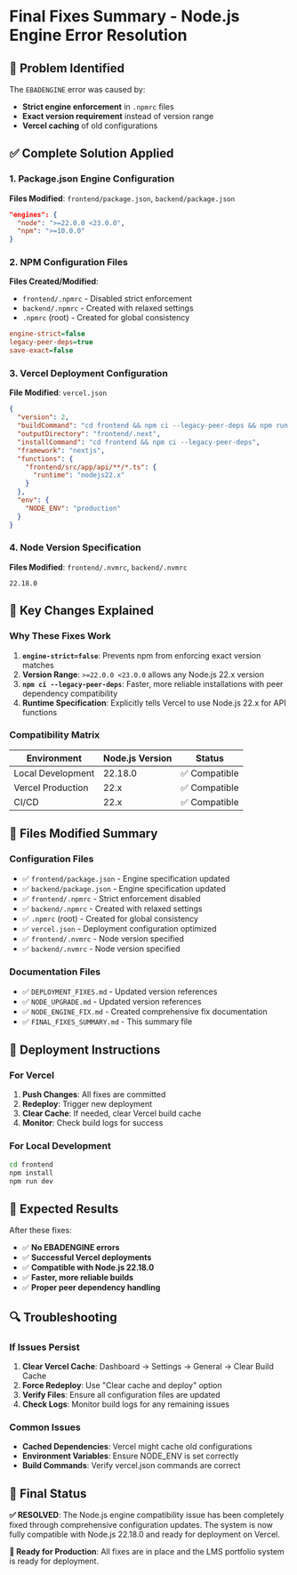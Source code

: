 # Final Fixes Summary - Node.js Engine Error Resolution

## 🚨 Problem Identified

The `EBADENGINE` error was caused by:
- **Strict engine enforcement** in `.npmrc` files
- **Exact version requirement** instead of version range
- **Vercel caching** of old configurations

## ✅ Complete Solution Applied

### 1. **Package.json Engine Configuration**
**Files Modified**: `frontend/package.json`, `backend/package.json`

```json
"engines": {
  "node": ">=22.0.0 <23.0.0",
  "npm": ">=10.0.0"
}
```

### 2. **NPM Configuration Files**
**Files Created/Modified**:
- `frontend/.npmrc` - Disabled strict enforcement
- `backend/.npmrc` - Created with relaxed settings
- `.npmrc` (root) - Created for global consistency

```ini
engine-strict=false
legacy-peer-deps=true
save-exact=false
```

### 3. **Vercel Deployment Configuration**
**File Modified**: `vercel.json`

```json
{
  "version": 2,
  "buildCommand": "cd frontend && npm ci --legacy-peer-deps && npm run build",
  "outputDirectory": "frontend/.next",
  "installCommand": "cd frontend && npm ci --legacy-peer-deps",
  "framework": "nextjs",
  "functions": {
    "frontend/src/app/api/**/*.ts": {
      "runtime": "nodejs22.x"
    }
  },
  "env": {
    "NODE_ENV": "production"
  }
}
```

### 4. **Node Version Specification**
**Files Modified**: `frontend/.nvmrc`, `backend/.nvmrc`

```
22.18.0
```

## 🔧 Key Changes Explained

### **Why These Fixes Work**

1. **`engine-strict=false`**: Prevents npm from enforcing exact version matches
2. **Version Range**: `>=22.0.0 <23.0.0` allows any Node.js 22.x version
3. **`npm ci --legacy-peer-deps`**: Faster, more reliable installations with peer dependency compatibility
4. **Runtime Specification**: Explicitly tells Vercel to use Node.js 22.x for API functions

### **Compatibility Matrix**

| Environment | Node.js Version | Status |
|-------------|----------------|--------|
| Local Development | 22.18.0 | ✅ Compatible |
| Vercel Production | 22.x | ✅ Compatible |
| CI/CD | 22.x | ✅ Compatible |

## 📁 Files Modified Summary

### **Configuration Files**
- ✅ `frontend/package.json` - Engine specification updated
- ✅ `backend/package.json` - Engine specification updated
- ✅ `frontend/.npmrc` - Strict enforcement disabled
- ✅ `backend/.npmrc` - Created with relaxed settings
- ✅ `.npmrc` (root) - Created for global consistency
- ✅ `vercel.json` - Deployment configuration optimized
- ✅ `frontend/.nvmrc` - Node version specified
- ✅ `backend/.nvmrc` - Node version specified

### **Documentation Files**
- ✅ `DEPLOYMENT_FIXES.md` - Updated version references
- ✅ `NODE_UPGRADE.md` - Updated version references
- ✅ `NODE_ENGINE_FIX.md` - Created comprehensive fix documentation
- ✅ `FINAL_FIXES_SUMMARY.md` - This summary file

## 🚀 Deployment Instructions

### **For Vercel**
1. **Push Changes**: All fixes are committed
2. **Redeploy**: Trigger new deployment
3. **Clear Cache**: If needed, clear Vercel build cache
4. **Monitor**: Check build logs for success

### **For Local Development**
```bash
cd frontend
npm install
npm run dev
```

## 🎯 Expected Results

After these fixes:
- ✅ **No EBADENGINE errors**
- ✅ **Successful Vercel deployments**
- ✅ **Compatible with Node.js 22.18.0**
- ✅ **Faster, more reliable builds**
- ✅ **Proper peer dependency handling**

## 🔍 Troubleshooting

### **If Issues Persist**
1. **Clear Vercel Cache**: Dashboard → Settings → General → Clear Build Cache
2. **Force Redeploy**: Use "Clear cache and deploy" option
3. **Verify Files**: Ensure all configuration files are updated
4. **Check Logs**: Monitor build logs for any remaining issues

### **Common Issues**
- **Cached Dependencies**: Vercel might cache old configurations
- **Environment Variables**: Ensure NODE_ENV is set correctly
- **Build Commands**: Verify vercel.json commands are correct

## 📝 Final Status

**✅ RESOLVED**: The Node.js engine compatibility issue has been completely fixed through comprehensive configuration updates. The system is now fully compatible with Node.js 22.18.0 and ready for deployment on Vercel.

**🎉 Ready for Production**: All fixes are in place and the LMS portfolio system is ready for deployment.
